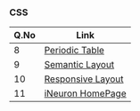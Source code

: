 ### CSS

| Q.No | Link                                                                                      |
| ---- | ----------------------------------------------------------------------------------------- |
| 8    | [Periodic Table](https://cerulean-churros-2cc0b6.netlify.app/css/periodic%20table/)       |
| 9    | [Semantic Layout](https://cerulean-churros-2cc0b6.netlify.app/css/semantic%20layout/)     |
| 10   | [Responsive Layout](https://cerulean-churros-2cc0b6.netlify.app/css/responsive%20layout/) |
| 11   | [iNeuron HomePage](https://cerulean-churros-2cc0b6.netlify.app/css/ineuron%20homepage/)   |
